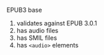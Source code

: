 EPUB3 base

1. validates against EPUB 3.0.1
2. has audio files
3. has SMIL files
4. has `<audio>` elements

